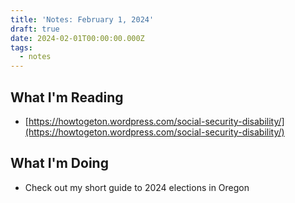 ```yaml
---
title: 'Notes: February 1, 2024'
draft: true
date: 2024-02-01T00:00:00.000Z
tags:
  - notes
---
```


## What I'm Reading

* [https://howtogeton.wordpress.com/social-security-disability/](https://howtogeton.wordpress.com/social-security-disability/)

## What I'm Doing

* Check out my short guide to 2024 elections in Oregon
